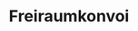 ---
  title: Freiraumkonvoi
  image_link: ./assets/images/freiraumkonvoi.png
  page_link: https://freiraumkonvoi.herokuapp.com/
---